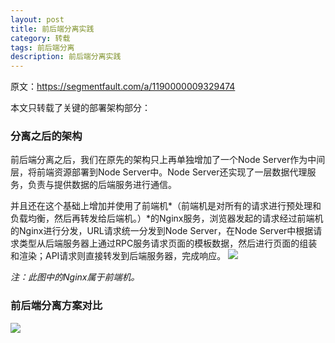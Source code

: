 ```yaml
---
layout: post
title: 前后端分离实践
category: 转载
tags: 前后端分离
description: 前后端分离实践
---
```


原文：https://segmentfault.com/a/1190000009329474

本文只转载了关键的部署架构部分：
### 分离之后的架构

前后端分离之后，我们在原先的架构只上再单独增加了一个Node Server作为中间层，将前端资源部署到Node Server中。Node Server还实现了一层数据代理服务，负责与提供数据的后端服务进行通信。

并且还在这个基础上增加并使用了前端机*（前端机是对所有的请求进行预处理和负载均衡，然后再转发给后端机。）*的Nginx服务，浏览器发起的请求经过前端机的Nginx进行分发，URL请求统一分发到Node Server，在Node Server中根据请求类型从后端服务器上通过RPC服务请求页面的模板数据，然后进行页面的组装和渲染；API请求则直接转发到后端服务器，完成响应。
![](https://upload-images.jianshu.io/upload_images/10649427-79ae8a365d051927.jpeg?imageMogr2/auto-orient/strip%7CimageView2/2/w/1240)


*注：此图中的Nginx属于前端机。*

### 前后端分离方案对比
![](https://upload-images.jianshu.io/upload_images/10649427-2f5203d7a37b47f5.png?imageMogr2/auto-orient/strip%7CimageView2/2/w/1240)

